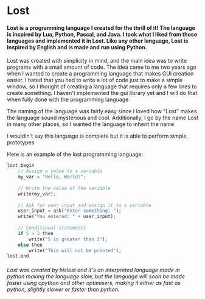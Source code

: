 # Lost
#### Lost is a programming language I created for the thrill of it! The language is inspired by Lua, Python, Pascal, and Java. I took what I liked from those languages and implemented it in Lost. Like any other language, Lost is inspired by English and is made and run using Python.

Lost was created with simplicity in mind, and the main idea was to write programs with a small amount of code. The idea came to me two years ago when I wanted to create a programming language that makes GUI creation easier. I hated that you had to write a lot of code just to make a simple window, so I thought of creating a language that requires only a few lines to create something. I haven't implemented the gui library yet and I will do that when fully done with the programming language

The naming of the language was fairly easy since I loved how "Lost" makes the language sound mysterious and cool. Additionally, I go by the name Lost in many other places, so I wanted the language to inherit the name.

I wouldin't say this language is complete but it is able to perform simple prototypes

Here is an example of the lost programming language:
```rust
lost.begin
    // Assign a value to a variable
    my_var = "Hello, World!";
    
    // Write the value of the variable
    write(my_var);
    
    // Ask for user input and assign it to a variable
    user_input = ask("Enter something: ");
    write("You entered: " + user_input);
    
    // Conditional statements
    if 5 > 3 then
        write("5 is greater than 3");
    else then
        write("This will not be printed");
lost.end
```
###### Lost was created by hislost and it's an interpreted language made in python making the language slow, but the language will soon be made faster using cpython and other optimisers, making it either as fast as python, slightly slower or faster than python. 
